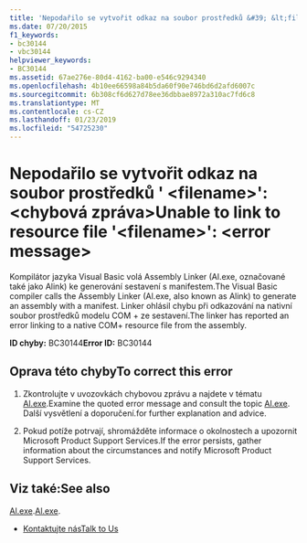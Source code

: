 ```yaml
---
title: 'Nepodařilo se vytvořit odkaz na soubor prostředků &#39; &lt;filename&gt;&#39;: &lt;chybová zpráva&gt;'
ms.date: 07/20/2015
f1_keywords:
- bc30144
- vbc30144
helpviewer_keywords:
- BC30144
ms.assetid: 67ae276e-80d4-4162-ba00-e546c9294340
ms.openlocfilehash: 4b10ee66598a84b5da60f90e746bd6d2afd6007c
ms.sourcegitcommit: 6b308cf6d627d78ee36dbbae8972a310ac7fd6c8
ms.translationtype: MT
ms.contentlocale: cs-CZ
ms.lasthandoff: 01/23/2019
ms.locfileid: "54725230"
---
```

# <a name="unable-to-link-to-resource-file-39ltfilenamegt39-lterror-messagegt"></a><span data-ttu-id="f700d-102">Nepodařilo se vytvořit odkaz na soubor prostředků &#39; &lt;filename&gt;&#39;: &lt;chybová zpráva&gt;</span><span class="sxs-lookup"><span data-stu-id="f700d-102">Unable to link to resource file &#39;&lt;filename&gt;&#39;: &lt;error message&gt;</span></span>
<span data-ttu-id="f700d-103">Kompilátor jazyka Visual Basic volá Assembly Linker (Al.exe, označované také jako Alink) ke generování sestavení s manifestem.</span><span class="sxs-lookup"><span data-stu-id="f700d-103">The Visual Basic compiler calls the Assembly Linker (Al.exe, also known as Alink) to generate an assembly with a manifest.</span></span> <span data-ttu-id="f700d-104">Linker ohlásil chybu při odkazování na nativní soubor prostředků modelu COM + ze sestavení.</span><span class="sxs-lookup"><span data-stu-id="f700d-104">The linker has reported an error linking to a native COM+ resource file from the assembly.</span></span>  
  
 <span data-ttu-id="f700d-105">**ID chyby:** BC30144</span><span class="sxs-lookup"><span data-stu-id="f700d-105">**Error ID:** BC30144</span></span>  
  
## <a name="to-correct-this-error"></a><span data-ttu-id="f700d-106">Oprava této chyby</span><span class="sxs-lookup"><span data-stu-id="f700d-106">To correct this error</span></span>  
  
1.  <span data-ttu-id="f700d-107">Zkontrolujte v uvozovkách chybovou zprávu a najdete v tématu [Al.exe](../../../framework/tools/al-exe-assembly-linker.md).</span><span class="sxs-lookup"><span data-stu-id="f700d-107">Examine the quoted error message and consult the topic [Al.exe](../../../framework/tools/al-exe-assembly-linker.md).</span></span> <span data-ttu-id="f700d-108">Další vysvětlení a doporučení.</span><span class="sxs-lookup"><span data-stu-id="f700d-108">for further explanation and advice.</span></span>  
  
2.  <span data-ttu-id="f700d-109">Pokud potíže potrvají, shromážděte informace o okolnostech a upozornit Microsoft Product Support Services.</span><span class="sxs-lookup"><span data-stu-id="f700d-109">If the error persists, gather information about the circumstances and notify Microsoft Product Support Services.</span></span>  
  
## <a name="see-also"></a><span data-ttu-id="f700d-110">Viz také:</span><span class="sxs-lookup"><span data-stu-id="f700d-110">See also</span></span>

 <span data-ttu-id="f700d-111">[Al.exe](../../../framework/tools/al-exe-assembly-linker.md).</span><span class="sxs-lookup"><span data-stu-id="f700d-111">[Al.exe](../../../framework/tools/al-exe-assembly-linker.md).</span></span>  
- [<span data-ttu-id="f700d-112">Kontaktujte nás</span><span class="sxs-lookup"><span data-stu-id="f700d-112">Talk to Us</span></span>](/visualstudio/ide/talk-to-us)
